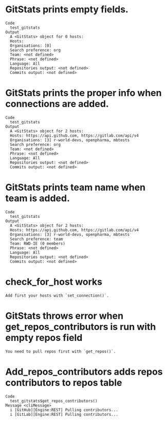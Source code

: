 # GitStats prints empty fields.

    Code
      test_gitstats
    Output
      A <GitStats> object for 0 hosts:
      Hosts: 
      Organisations: [0] 
      Search preference: org
      Team: <not defined>
      Phrase: <not defined>
      Language: All
      Repositories output: <not defined>
      Commits output: <not defined>

# GitStats prints the proper info when connections are added.

    Code
      test_gitstats
    Output
      A <GitStats> object for 2 hosts:
      Hosts: https://api.github.com, https://gitlab.com/api/v4
      Organisations: [3] r-world-devs, openpharma, mbtests
      Search preference: org
      Team: <not defined>
      Phrase: <not defined>
      Language: All
      Repositories output: <not defined>
      Commits output: <not defined>

# GitStats prints team name when team is added.

    Code
      test_gitstats
    Output
      A <GitStats> object for 2 hosts:
      Hosts: https://api.github.com, https://gitlab.com/api/v4
      Organisations: [3] r-world-devs, openpharma, mbtests
      Search preference: team
      Team: RWD-IE (0 members)
      Phrase: <not defined>
      Language: All
      Repositories output: <not defined>
      Commits output: <not defined>

# check_for_host works

    Add first your hosts with `set_connection()`.

# GitStats throws error when get_repos_contributors is run with empty repos field

    You need to pull repos first with `get_repos()`.

# Add_repos_contributors adds repos contributors to repos table

    Code
      test_gitstats$get_repos_contributors()
    Message <cliMessage>
      i [GitHub][Engine:REST] Pulling contributors...
      i [GitLab][Engine:REST] Pulling contributors...

